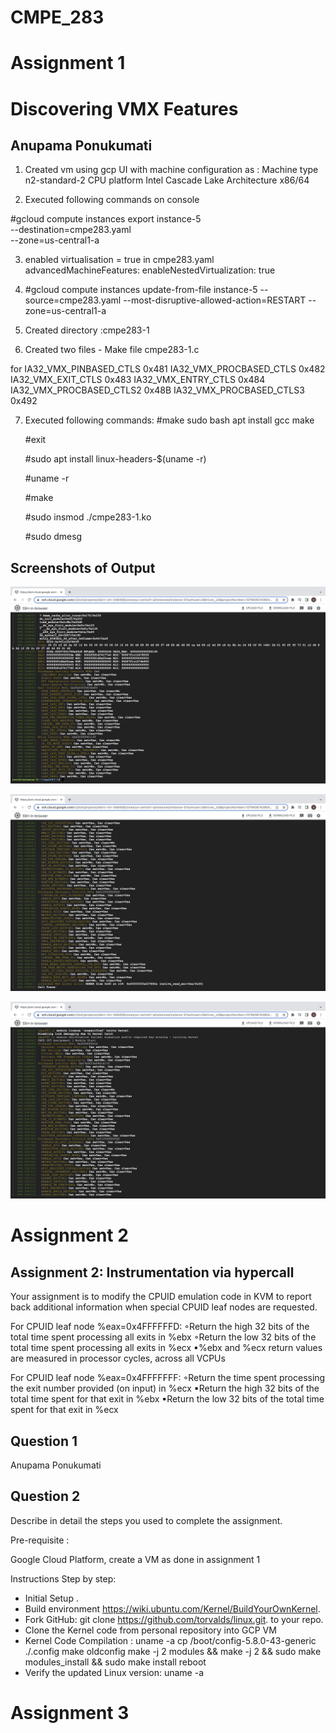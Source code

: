 # CMPE_283

# Assignment 1

# Discovering VMX Features

## Anupama Ponukumati

1. Created vm using gcp UI with machine configuration as :
Machine type n2-standard-2
CPU platform Intel Cascade Lake Architecture x86/64

2. Executed following commands on console

#gcloud compute instances export instance-5 \
--destination=cmpe283.yaml \
--zone=us-central1-a

3. enabled virtualisation = true in cmpe283.yaml
advancedMachineFeatures: enableNestedVirtualization: true


4. #gcloud compute instances update-from-file instance-5 --source=cmpe283.yaml --most-disruptive-allowed-action=RESTART --zone=us-central1-a


5. Created directory :cmpe283-1

6. Created two files - 
Make file
cmpe283-1.c

for IA32_VMX_PINBASED_CTLS 0x481 IA32_VMX_PROCBASED_CTLS 0x482 IA32_VMX_EXIT_CTLS 0x483 IA32_VMX_ENTRY_CTLS 0x484
IA32_VMX_PROCBASED_CTLS2 0x48B IA32_VMX_PROCBASED_CTLS3 0x492

7. Executed following commands:
#make sudo bash apt install gcc make

    #exit

    #sudo apt install linux-headers-$(uname -r)

    #uname -r

    #make

    #sudo insmod ./cmpe283-1.ko

    #sudo dmesg

## Screenshots of Output

![Screenshot 1](OutputImages/img1.png)

![Screenshot 2](OutputImages/img2.png)

![Screenshot 3](OutputImages/img3.png)




# Assignment 2

## Assignment 2: Instrumentation via hypercall

Your assignment is to modify the CPUID emulation code in KVM to report back additional information 
when special CPUID leaf nodes are requested.

For CPUID leaf node %eax=0x4FFFFFFD:
◦Return the high 32 bits of the total time spent processing all exits in %ebx
◦Return the low 32 bits of the total time spent processing all exits in %ecx
▪%ebx and %ecx return values are measured in processor cycles, across all VCPUs


For CPUID leaf node %eax=0x4FFFFFFF:
◦Return the time spent processing the exit number provided (on input) in %ecx
▪Return the high 32 bits of the total time spent for that exit in %ebx
▪Return the low 32 bits of the total time spent for that exit in %ecx

## Question 1

Anupama Ponukumati

## Question 2

Describe in detail the steps you used to complete the assignment.

Pre-requisite : 

Google Cloud Platform, create a VM as done in assignment 1

Instructions Step by step:

* Initial Setup .
* Build environment https://wiki.ubuntu.com/Kernel/BuildYourOwnKernel.
* Fork GitHub: git clone https://github.com/torvalds/linux.git. to your repo.
* Clone the Kernel code from personal repository into GCP VM 
* Kernel Code Compilation : 
uname -a 
cp /boot/config-5.8.0-43-generic ./.config make oldconfig make -j 2 modules && make -j 2 && sudo make modules_install && sudo make install reboot 
* Verify the updated Linux version: uname -a





# Assignment 3





